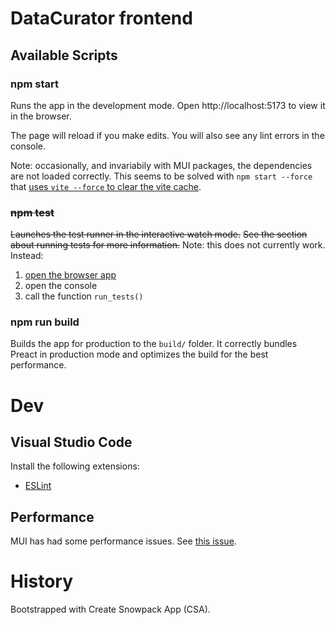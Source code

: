 # DataCurator frontend



## Available Scripts

### npm start

Runs the app in the development mode.
Open http://localhost:5173 to view it in the browser.

The page will reload if you make edits.
You will also see any lint errors in the console.

Note: occasionally, and invariabily with MUI packages, the dependencies are not loaded correctly.  This seems to be solved with `npm start --force` that [uses `vite --force` to clear the vite cache](https://stackoverflow.com/a/74916125/539490).

### ~~npm test~~

~~Launches the test runner in the interactive watch mode.~~
~~See the section about running tests for more information.~~
Note: this does not currently work.  Instead:

1. [open the browser app](http://localhost:5173/app)
2. open the console
3. call the function `run_tests()`

### npm run build

Builds the app for production to the `build/` folder.
It correctly bundles Preact in production mode and optimizes the build for the best performance.


# Dev

## Visual Studio Code

Install the following extensions:
- [ESLint](https://marketplace.visualstudio.com/items?itemName=dbaeumer.vscode-eslint)

## Performance

MUI has had some performance issues.  See [this issue](https://github.com/AJamesPhillips/DataCurator/issues/214).


# History

Bootstrapped with Create Snowpack App (CSA).
